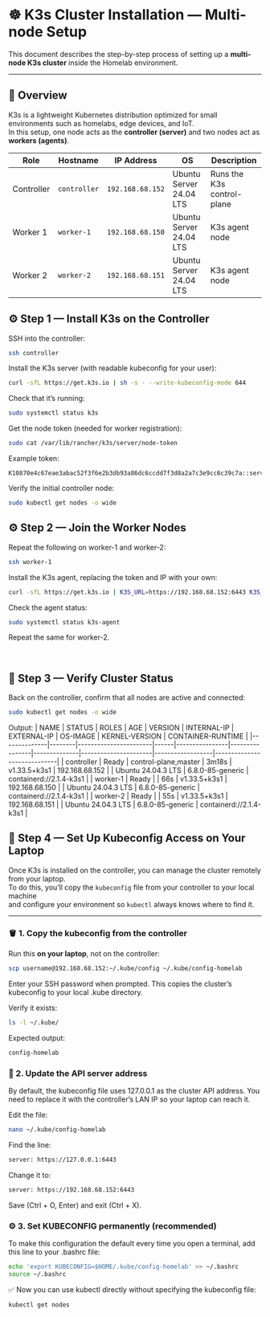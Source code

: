 # ☸️ K3s Cluster Installation — Multi-node Setup

This document describes the step-by-step process of setting up a **multi-node K3s cluster** inside the Homelab environment.

---

## 🧠 Overview

K3s is a lightweight Kubernetes distribution optimized for small environments such as homelabs, edge devices, and IoT.  
In this setup, one node acts as the **controller (server)** and two nodes act as **workers (agents)**.

| Role | Hostname | IP Address | OS | Description |
|------|-----------|-------------|----|--------------|
| Controller | `controller` | `192.168.68.152` | Ubuntu Server 24.04 LTS | Runs the K3s control-plane |
| Worker 1 | `worker-1` | `192.168.68.150` | Ubuntu Server 24.04 LTS | K3s agent node |
| Worker 2 | `worker-2` | `192.168.68.151` | Ubuntu Server 24.04 LTS | K3s agent node |



## ⚙️ Step 1 — Install K3s on the Controller

SSH into the controller:
```bash
ssh controller
```

Install the K3s server (with readable kubeconfig for your user):
```bash
curl -sfL https://get.k3s.io | sh -s - --write-kubeconfig-mode 644
```

Check that it’s running:
```bash
sudo systemctl status k3s
```

Get the node token (needed for worker registration):
```bash
sudo cat /var/lib/rancher/k3s/server/node-token
```

Example token:
```
K10870e4c67eae3abac52f3f6e2b3db93a86dc6ccdd7f3d8a2a7c3e9cc6c39c7a::server:1c32a8f3d4b29b1a1d0aafc3e8f1b8f3
```

Verify the initial controller node:
```bash
sudo kubectl get nodes -o wide
```

## ⚙️ Step 2 — Join the Worker Nodes
Repeat the following on worker-1 and worker-2:
```bash
ssh worker-1
```

Install the K3s agent, replacing the token and IP with your own:
```bash
curl -sfL https://get.k3s.io | K3S_URL=https://192.168.68.152:6443 K3S_TOKEN=<your-node-token> sh -
```

Check the agent status:
```bash
sudo systemctl status k3s-agent
```
Repeat the same for worker-2.

<br>

## 🧩 Step 3 — Verify Cluster Status
Back on the controller, confirm that all nodes are active and connected:
```bash
sudo kubectl get nodes -o wide
```
Output:
| NAME        | STATUS | ROLES                 | AGE  | VERSION       | INTERNAL-IP    | EXTERNAL-IP | OS-IMAGE             | KERNEL-VERSION   | CONTAINER-RUNTIME          |
|--------------|--------|-----------------------|------|----------------|----------------|--------------|----------------------|------------------|-----------------------------|
| controller  | Ready  | control-plane,master  | 3m18s | v1.33.5+k3s1  | 192.168.68.152 | <none>       | Ubuntu 24.04.3 LTS  | 6.8.0-85-generic | containerd://2.1.4-k3s1     |
| worker-1    | Ready  | <none>                | 66s   | v1.33.5+k3s1  | 192.168.68.150 | <none>       | Ubuntu 24.04.3 LTS  | 6.8.0-85-generic | containerd://2.1.4-k3s1     |
| worker-2    | Ready  | <none>                | 55s   | v1.33.5+k3s1  | 192.168.68.151 | <none>       | Ubuntu 24.04.3 LTS  | 6.8.0-85-generic | containerd://2.1.4-k3s1     |


## 🧩 Step 4 — Set Up Kubeconfig Access on Your Laptop

Once K3s is installed on the controller, you can manage the cluster remotely from your laptop.  
To do this, you’ll copy the `kubeconfig` file from your controller to your local machine  
and configure your environment so `kubectl` always knows where to find it.

---

### 🪣 1. Copy the kubeconfig from the controller

Run this **on your laptop**, not on the controller:

```bash
scp username@192.168.68.152:~/.kube/config ~/.kube/config-homelab
```

Enter your SSH password when prompted.
This copies the cluster’s kubeconfig to your local .kube directory.

Verify it exists:
```bash
ls -l ~/.kube/
```

Expected output:
```bash
config-homelab
```

### 🧭 2. Update the API server address

By default, the kubeconfig file uses 127.0.0.1 as the cluster API address.
You need to replace it with the controller’s LAN IP so your laptop can reach it.

Edit the file:
```bash
nano ~/.kube/config-homelab
```

Find the line:
```bash
server: https://127.0.0.1:6443
```

Change it to:
```bash
server: https://192.168.68.152:6443
```

Save (Ctrl + O, Enter) and exit (Ctrl + X).

### ⚙️ 3. Set KUBECONFIG permanently (recommended)
To make this configuration the default every time you open a terminal,
add this line to your .bashrc file:
```bash
echo 'export KUBECONFIG=$HOME/.kube/config-homelab' >> ~/.bashrc
source ~/.bashrc
```

✅ Now you can use kubectl directly without specifying the kubeconfig file:
``` bash
kubectl get nodes
```




























